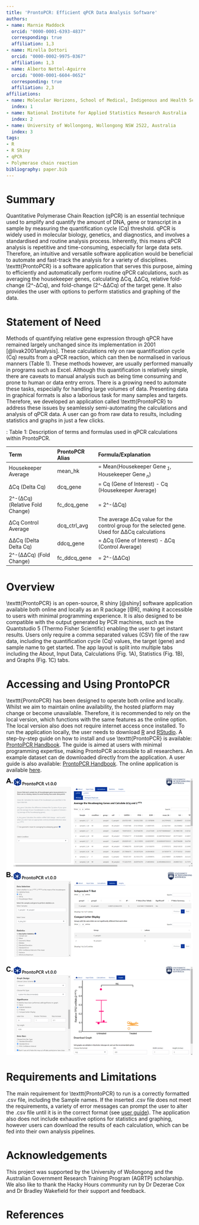 ```yaml
---
title: 'ProntoPCR: Efficient qPCR Data Analysis Software'
authors:
- name: Marnie Maddock
  orcid: "0000-0001-6393-4837"
  corresponding: true
  affiliation: 1,3
- name: Mirella Dottori
  orcid: "0000-0002-9975-0367"
  affiliation: 1,3
- name: Alberto Nettel-Aguirre
  orcid: "0000-0001-6604-0652"
  corresponding: true
  affiliation: 2,3
affiliations:
- name: Molecular Horizons, School of Medical, Indigenous and Health Sciences, 
  index: 1
- name: National Institute for Applied Statistics Research Australia
  index: 2
- name: University of Wollongong, Wollongong NSW 2522, Australia
  index: 3
tags:
- R
- R Shiny
- qPCR
- Polymerase chain reaction
bibliography: paper.bib
---
```


# Summary

Quantitative Polymerase Chain Reaction (qPCR) is an essential technique used to amplify and quantify the amount of DNA, gene or transcript in a sample by measuring the quantification cycle (Cq) threshold. qPCR is widely used in molecular biology, genetics, and diagnostics, and involves a standardised and routine analysis process. Inherently, this means qPCR analysis is repetitive and time-consuming, especially for large data sets. Therefore, an intuitive and versatile software application would be beneficial to automate and fast-track the analysis for a variety of disciplines. \texttt{ProntoPCR} is a software application that serves this purpose, aiming to efficiently and automatically perform routine qPCR calculations, such as averaging the housekeeper genes, calculating ΔCq, ΔΔCq, relative fold-change (2^-ΔCq), and fold-change (2^-ΔΔCq) of the target gene. It also provides the user with options to perform statistics and graphing of the data. 


# Statement of Need

Methods of quantifying relative gene expression through qPCR have remained largely unchanged since its implementation in 2001 [@livak2001analysis]. These calculations rely on raw quantification cycle (Cq) results from a qPCR reaction, which can then be normalised in various manners (Table 1). These methods however, are usually performed manually in programs such as Excel. Although this quantification is relatively simple, there are caveats to manual analysis such as being time consuming and prone to human or data entry errors. There is a growing need to automate these tasks, especially for handling large volumes of data. Presenting data in graphical formats is also a laborious task for many samples and targets. Therefore, we developed an application called \texttt{ProntoPCR} to address these issues by seamlessly semi-automating the calculations and analysis of qPCR data. A user can go from raw data to results, including statistics and graphs in just a few clicks.

: Table 1: Description of terms and formulas used in qPCR calculations within ProntoPCR.

|  **Term**            | **ProntoPCR Alias**  | **Formula/Explanation** |
| :------------------- | :------------- | :---------------------- |
| Housekeeper Average | mean_hk             | = Mean(Housekeeper Gene<sub> *1*</sub>, Housekeeper Gene<sub> *n*</sub>)  |
| ΔCq (Delta Cq)      | dcq_gene            | = Cq (Gene of Interest) - Cq (Housekeeper Average) |
| 2^-(ΔCq) (Relative Fold Change) |  fc_dcq_gene | = 2^-(ΔCq) |
| ΔCq Control Average    | dcq_ctrl_avg | The average ΔCq value for the control group for the selected gene. Used for ΔΔCq calculations   |
| ΔΔCq (Delta Delta Cq) | ddcq_gene | = ΔCq (Gene of Interest) - ΔCq (Control Average) |
| 2^-(ΔΔCq) (Fold Change) | fc_ddcq_gene | = 2^-(ΔΔCq) |

# Overview

\texttt{ProntoPCR} is an open-source, R shiny [@shiny] software application available both online and locally as an R package [@R], making it accessible to users with minimal programming experience. It is also designed to be compatible with the output generated by PCR machines, such as the Quantstudio 5 (Thermo Fisher Scientific) enabling the user to get instant results. Users only require a comma separated values (CSV) file of the raw data, including the quantification cycle (Cq) values, the target (gene) and sample name to get started. The app layout is split into multiple tabs including the About, Input Data, Calculations (Fig. 1A), Statistics (Fig. 1B), and Graphs (Fig. 1C) tabs.

# Accessing and Using ProntoPCR

\texttt{ProntoPCR} has been designed to operate both online and locally. Whilst we aim to maintain online availability, the hosted platform may change or become unavailable. Therefore, it is recommended to rely on the local version, which functions with the same features as the online option. The local version also does not require internet access once installed. To run the application locally, the user needs to download [R](https://cran.r-project.org/) and [RStudio](https://posit.co/downloads/). A step-by-step guide on how to install and use \texttt{ProntoPCR} is available: [ProntoPCR Handbook](https://marniemaddock.github.io/ProntoPCR/). The guide is aimed at users with minimal programming expertise, making ProntoPCR accessible to all researchers. An example dataset can de downloaded directly from the application. A user guide is also available: [ProntoPCR Handbook](https://marniemaddock.github.io/ProntoPCR/). The online application is available [here](https://marniem.shinyapps.io/ProntoPCR/).

![Figure 1. Overview of ProntoPCR graphical user interface including A) Calculations, B) Statistics, and C) Graphs tabs.](figs/GUI_fig.png)

# Requirements and Limitations

The main requirement for \texttt{ProntoPCR} to run is a correctly formatted .csv file, including the Sample names. If the inserted .csv file does not meet the requirements, a variety of error messages can prompt the user to alter the .csv file until it is in the correct format (see [user guide](https://marniemaddock.github.io/ProntoPCR/)). The application also does not include exhaustive options for statistics and graphing, however users can download the results of each calculation, which can be fed into their own analysis pipelines. 


# Acknowledgements

This project was supported by the University of Wollongong and the Australian Government Research Training Program (AGRTP) scholarship. We also like to thank the Hacky Hours community run by Dr Dezerae Cox and Dr Bradley Wakefield for their support and feedback.

# References